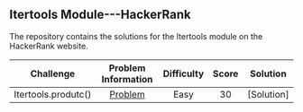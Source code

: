 ## Itertools Module---HackerRank
The repository contains the solutions for the Itertools module on the HackerRank website.

|            Challenge              |                                 Problem Information                                              |    Difficulty  |  Score  |        Solution        |
|:---------------------------------:|:------------------------------------------------------------------------------------------------:|:--------------:|:-------:|:----------------------:|
|          Itertools.produtc()    |  [Problem](https://www.hackerrank.com/challenges/itertools-product/problem?isFullScreen=true)      |      Easy      |    30   | [Solution]
